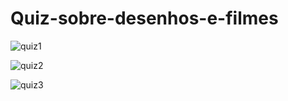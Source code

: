 # Quiz-sobre-desenhos-e-filmes

![quiz1](https://user-images.githubusercontent.com/77032890/106499649-99edac80-649f-11eb-99cb-40bf13dee19d.jpg)

![quiz2](https://user-images.githubusercontent.com/77032890/106499885-eb963700-649f-11eb-8553-093cb32a8cdf.jpg)

![quiz3](https://user-images.githubusercontent.com/77032890/106499935-fea90700-649f-11eb-8374-7645e0039b94.jpg)
